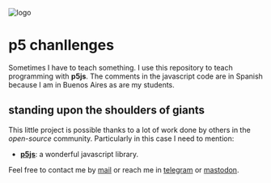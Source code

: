 ![logo](https://gitlab.com/rodrigovalla/p5jschallenges/-/raw/themoststable/assets/img/logo_64.png)

# p5 chanllenges

Sometimes I have to teach something. I use this repository to teach programming with **p5js**. The
comments in the javascript code are in Spanish because I am in Buenos Aires as are my students.  

## standing upon the shoulders of giants

This little project is possible thanks to a lot of work done by others in the *open-source* community. Particularly in
this case I need to mention:

- [**p5js**](https://p5js.org): a wonderful javascript library.  

Feel free to contact me by [mail](mailto:rodrigovalla@protonmail.ch) or reach me in
[telegram](https://t.me/rvalla) or [mastodon](https://fosstodon.org/@rvalla).
